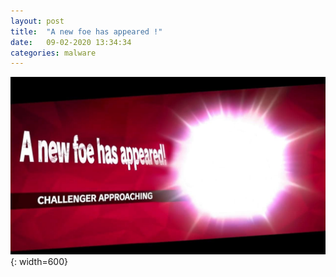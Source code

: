 ```yaml
---
layout: post
title:  "A new foe has appeared !"
date:   09-02-2020 13:34:34
categories: malware
---
```

![new-foe](/images/new-foe.jpg){: width=600}
